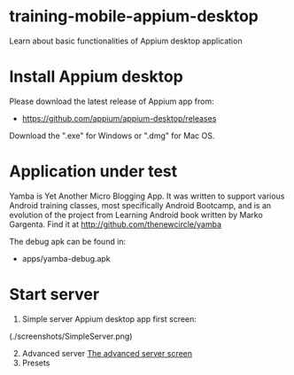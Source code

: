 # training-mobile-appium-desktop
Learn about basic functionalities of Appium desktop application

# Install Appium desktop
Please download the latest release of Appium app from:
* https://github.com/appium/appium-desktop/releases

Download the ".exe" for Windows or ".dmg" for Mac OS.
# Application under test
Yamba is Yet Another Micro Blogging App. It was written to support various Android training classes, most specifically Android Bootcamp, 
and is an evolution of the project from Learning Android book written by Marko Gargenta. Find it at http://github.com/thenewcircle/yamba

The debug apk can be found in:
* apps/yamba-debug.apk

# Start server
1. Simple server
Appium desktop app first screen:

(./screenshots/SimpleServer.png)

2. Advanced server
[The advanced server screen](screenshots/AdvancedServer.png)
3. Presets

